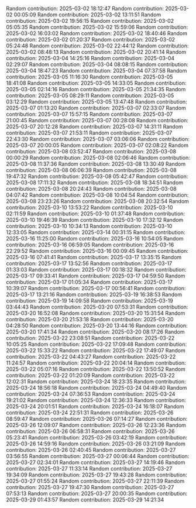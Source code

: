 Random contribution: 2025-03-02 18:12:47
Random contribution: 2025-03-02 00:05:09
Random contribution: 2025-03-02 13:11:51
Random contribution: 2025-03-02 19:56:15
Random contribution: 2025-03-02 05:05:35
Random contribution: 2025-03-02 15:59:06
Random contribution: 2025-03-02 16:03:02
Random contribution: 2025-03-02 18:40:46
Random contribution: 2025-03-02 01:20:37
Random contribution: 2025-03-02 05:24:48
Random contribution: 2025-03-02 22:44:12
Random contribution: 2025-03-02 08:48:13
Random contribution: 2025-03-02 20:41:14
Random contribution: 2025-03-04 14:25:16
Random contribution: 2025-03-04 02:29:07
Random contribution: 2025-03-04 08:08:15
Random contribution: 2025-03-04 18:47:23
Random contribution: 2025-03-04 07:37:58
Random contribution: 2025-03-05 11:16:30
Random contribution: 2025-03-05 18:41:08
Random contribution: 2025-03-05 14:33:05
Random contribution: 2025-03-05 02:14:16
Random contribution: 2025-03-05 21:34:35
Random contribution: 2025-03-05 08:29:11
Random contribution: 2025-03-05 03:12:29
Random contribution: 2025-03-05 13:47:48
Random contribution: 2025-03-07 01:13:20
Random contribution: 2025-03-07 02:33:07
Random contribution: 2025-03-07 15:57:15
Random contribution: 2025-03-07 21:00:45
Random contribution: 2025-03-07 00:28:08
Random contribution: 2025-03-07 20:12:28
Random contribution: 2025-03-07 14:31:11
Random contribution: 2025-03-07 21:53:11
Random contribution: 2025-03-07 22:43:30
Random contribution: 2025-03-07 03:06:06
Random contribution: 2025-03-07 20:00:05
Random contribution: 2025-03-07 02:08:22
Random contribution: 2025-03-08 03:52:47
Random contribution: 2025-03-08 00:00:29
Random contribution: 2025-03-08 02:06:46
Random contribution: 2025-03-08 11:37:36
Random contribution: 2025-03-08 13:30:49
Random contribution: 2025-03-08 06:06:39
Random contribution: 2025-03-08 19:47:32
Random contribution: 2025-03-08 05:42:47
Random contribution: 2025-03-08 17:11:32
Random contribution: 2025-03-08 18:34:51
Random contribution: 2025-03-08 20:24:43
Random contribution: 2025-03-08 04:07:42
Random contribution: 2025-03-08 10:04:54
Random contribution: 2025-03-08 23:23:26
Random contribution: 2025-03-08 20:32:54
Random contribution: 2025-03-10 13:53:22
Random contribution: 2025-03-10 02:11:59
Random contribution: 2025-03-10 01:37:48
Random contribution: 2025-03-10 19:46:39
Random contribution: 2025-03-10 17:32:12
Random contribution: 2025-03-10 10:34:13
Random contribution: 2025-03-10 12:33:05
Random contribution: 2025-03-14 00:31:15
Random contribution: 2025-03-16 11:25:00
Random contribution: 2025-03-16 10:54:05
Random contribution: 2025-03-16 06:59:05
Random contribution: 2025-03-16 22:29:52
Random contribution: 2025-03-16 00:09:45
Random contribution: 2025-03-16 07:41:41
Random contribution: 2025-03-17 13:35:15
Random contribution: 2025-03-17 13:52:56
Random contribution: 2025-03-17 01:33:03
Random contribution: 2025-03-17 00:18:32
Random contribution: 2025-03-17 09:33:41
Random contribution: 2025-03-17 04:59:50
Random contribution: 2025-03-17 01:05:34
Random contribution: 2025-03-17 10:39:07
Random contribution: 2025-03-17 00:56:41
Random contribution: 2025-03-17 13:21:16
Random contribution: 2025-03-19 16:38:53
Random contribution: 2025-03-19 14:09:58
Random contribution: 2025-03-19 03:44:43
Random contribution: 2025-03-20 07:53:31
Random contribution: 2025-03-20 16:52:08
Random contribution: 2025-03-20 15:31:54
Random contribution: 2025-03-20 21:53:18
Random contribution: 2025-03-20 04:28:50
Random contribution: 2025-03-20 13:44:16
Random contribution: 2025-03-20 17:41:34
Random contribution: 2025-03-20 08:17:26
Random contribution: 2025-03-22 23:08:51
Random contribution: 2025-03-22 10:05:25
Random contribution: 2025-03-22 17:09:48
Random contribution: 2025-03-22 15:33:22
Random contribution: 2025-03-22 17:49:07
Random contribution: 2025-03-22 04:43:27
Random contribution: 2025-03-22 11:24:57
Random contribution: 2025-03-22 20:04:14
Random contribution: 2025-03-22 05:07:16
Random contribution: 2025-03-22 13:50:52
Random contribution: 2025-03-22 01:20:09
Random contribution: 2025-03-22 12:02:31
Random contribution: 2025-03-24 18:23:35
Random contribution: 2025-03-24 18:56:18
Random contribution: 2025-03-24 04:49:40
Random contribution: 2025-03-24 07:36:53
Random contribution: 2025-03-24 19:21:02
Random contribution: 2025-03-24 12:36:33
Random contribution: 2025-03-24 20:01:51
Random contribution: 2025-03-24 16:18:07
Random contribution: 2025-03-24 22:51:31
Random contribution: 2025-03-26 08:59:47
Random contribution: 2025-03-26 07:14:27
Random contribution: 2025-03-26 12:09:07
Random contribution: 2025-03-26 12:23:36
Random contribution: 2025-03-26 06:58:31
Random contribution: 2025-03-26 05:23:41
Random contribution: 2025-03-26 03:42:19
Random contribution: 2025-03-26 14:59:16
Random contribution: 2025-03-26 03:21:09
Random contribution: 2025-03-26 02:40:45
Random contribution: 2025-03-27 03:56:55
Random contribution: 2025-03-27 00:06:44
Random contribution: 2025-03-27 02:34:01
Random contribution: 2025-03-27 14:19:46
Random contribution: 2025-03-27 11:33:14
Random contribution: 2025-03-27 19:34:09
Random contribution: 2025-03-27 19:43:28
Random contribution: 2025-03-27 01:55:24
Random contribution: 2025-03-27 22:11:39
Random contribution: 2025-03-27 19:47:30
Random contribution: 2025-03-27 07:53:13
Random contribution: 2025-03-27 20:00:35
Random contribution: 2025-03-29 01:43:57
Random contribution: 2025-03-29 14:21:34
